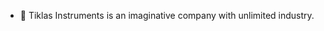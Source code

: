 - 👀 Tiklas Instruments is an imaginative company with unlimited industry.

<!---
TiklasInstruments/TiklasInstruments is a ✨ special ✨ repository because its `README.md` (this file) appears on your GitHub profile.
You can click the Preview link to take a look at your changes.
--->
